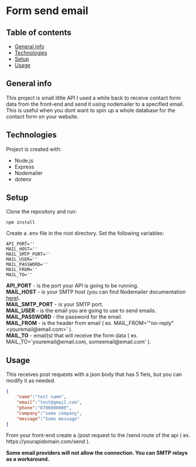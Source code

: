 
# Form send email

## Table of contents
* [General info](#general-info)
* [Technologies](#technologies)
* [Setup](#setup)
* [Usage](#usage)

## General info
This project is small little API I used a while back to receive contact form data from the front-end and send it using nodemailer to a specified email.
This is useful when you dont want to spin up a whole database for the contact form on your website.

## Technologies
Project is created with:
* Node.js
* Express
* Nodemailer
* dotenv

## Setup
Clone the repository and run:
```
npm install
```

Create a .env file in the root directory.
Set the following variables: 
```
API_PORT=''
MAIL_HOST=''
MAIL_SMTP_PORT=''
MAIL_USER=''
MAIL_PASSWORD=''
MAIL_FROM=''
MAIL_TO=''
```
__API_PORT__ - is the port your API is going to be running.  
__MAIL_HOST__ - is your SMTP host (you can find Nodemailer documentation [here](https://nodemailer.com/about/)).   
__MAIL_SMTP_PORT__ - is your SMTP port.   
__MAIL_USER__ - is the email you are going to use to send emails.   
__MAIL_PASSWORD__ - the password for the email.   
__MAIL_FROM__ - is the header from email ( ex. MAIL_FROM='"no-reply" \<youremail@<span></span>email.com\>' ).   
__MAIL_TO__ - email(s) that will receive the form data ( ex. MAIL_TO='youremail@<span></span>email.com, someemail@<span></span>email.com' ).   

## Usage   
This receives post requests with a json body that has 5 fiels, but you can modify it as needed.

```json
{
    "name":"test name",
    "email":"test@gmail.com",
    "phone":"0700000000",
    "company":"some company",
    "message":"Some message"
}
```
From your front-end create a /post request to the /send route of the api ( ex. https<span></span>://yourapidomain.com/send ).  

**Some email providers will not allow the connection. You can SMTP relays as a workaround.**
